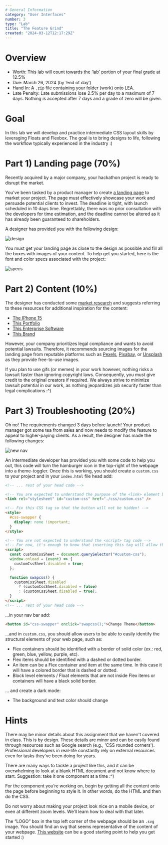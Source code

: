 ```yaml
---
# General Information
category: "User Interfaces"
number: 3
type: "Lab"
title: "The Feature Grind"
created: "2024-03-12T12:17:29Z"
---
```


# Overview

- Worth: This lab will count towards the ‘lab’ portion of your final grade at 12.5%
- Due: March 26, 2024 (by ‘end of day’)
- Hand In: A `.zip` file containing your folder (work) onto LEA.
- Late Penalty: Late submissions lose 2.5% per day to a maximum of 7 days. Nothing is accepted after 7 days and a grade of zero will be given.

# Goal

In this lab we will develop and practice intermediate CSS layout skills by leveraging Floats and Flexbox. The goal is to bring designs to life, following the workflow typically experienced in the industry :)

# Part 1) Landing page (70%)

Recently acquired by a major company, your hackathon project is ready to disrupt the market.

You've been tasked by a product manager to create [a landing page](https://www.semrush.com/blog/what-is-a-landing-page/?kw&cmp=CA_SRCH_DSA_Blog_EN&label=dsa_pagefeed&Network=g&Device=c&utm_content=676606881770&kwid=dsa-2185834088096&cmpid=18361978716&agpid=155254833518&BU=Core&extid=105177812820&adpos&gad_source=1) to market your project. The page must effectively showcase your work and persuade potential clients to invest. The deadline is tight, with launch scheduled in 10 days time. Regrettably, there was no prior consultation with the developers for time estimation, and the deadline cannot be altered as it has already been guaranteed to shareholders.

A designer has provided you with the following design:

![design](/assets/notes/W24-user-interfaces/labs/03/lab3-design.png)

You must get your landing page as close to the design as possible and fill all the boxes with images of your content. To help get you started, here is the font and color specs associated with the project:

![specs](/assets/notes/W24-user-interfaces/labs/03/lab3-specs.png)

# Part 2) Content (10%)

The designer has conducted some [market research](https://bootcamp.uxdesign.cc/market-research-a-beginners-guide-for-ux-designers-64a5afaa0cb4) and suggests referring to these resources for additional inspiration for the content:

- [The IPhone 15](https://www.apple.com/ca/iphone/?afid=p238%7CsYSSN3NtJ-dc_mtid_20925xpb40345_pcrid_674783757790_pgrid_152700520759_pexid__&cid=wwa-ca-kwgo-iphone-slid----General-)
- [This Portfolio](https://colin-moy.webflow.io/)
- [This Enterprise Software](https://www.getmaintainx.com/enterprise/)
- [This Brand](https://www.noname.ca/naturally-imperfect)

However, your company prioritizes legal compliance and wants to avoid potential lawsuits. Therefore, it recommends sourcing images for the landing page from reputable platforms such as [Pexels](https://www.pexels.com/), [Pixabay](https://pixabay.com/), or [Unsplash](https://unsplash.com/) as they provide free-to-use images.

If you plan to use gifs (or memes) in your work however, nothing risks a lawsuit faster than ignoring copyright laws. Consequently, you must give credit to the original creators if required. We always strive to minimize lawsuit potential in our work, as nothing jeopardizes job security faster than legal complications :^)

# Part 3) Troubleshooting (20%)

Oh no! The requirements changed 3 days before launch! Your product manager got some tea from sales and now needs to modify the feature to appeal to higher-paying clients. As a result, the designer has made the following changes:

![new nav](/assets/notes/W24-user-interfaces/labs/03/lab3-new-nav.png)

An intermediate developer has provided you with some code to help you out, this code will turn the hamburger icon in the top-right of the webpage into a theme-toggler. Once this is working, you should create a `custom.css` to your project and in your `index.html` file head add:

```html
<!-- ... rest of your head code -->

<!-- You are expected to understand the purpose of the <link> element below! -->
<link rel="stylesheet" id="custom-css" href="./css/custom.css" />

<!-- Fix this CSS tag so that the button will not be hidden! -->
<style>
  #css-swapper {
    display: none !important;
  }
</style>

<!-- You are not expected to understand the <script> tag code -->
<!-- For now, it's enough to know that inserting this tag will allow the button to control whether your custom css file will apply or not.-->
<script>
  const customCssSheet = document.querySelector("#custom-css");
  window.onload = (event) => {
    customCssSheet.disabled = true;
  };

  function swapcss() {
    customCssSheet.disabled
      ? (customCssSheet.disabled = false)
      : (customCssSheet.disabled = true);
  }
</script>
<!-- ... rest of your head code -->
```

...in your nav bar add:

```html
<button id="css-swapper" onclick="swapcss();">Change Theme</button>
```

...and in `custom.css`, you should allow users to be able to easily identify the structural elements of your web page, such as:

- Flex containers should be identified with a border of solid color (ex.: red, green, blue, yellow, purple, etc).
- Flex items should be identified with a dashed or dotted border.
- An item can be a Flex container and item at the same time. In this case it will have a colored border that is dashed or dotted.
- Block level elements / Float elements that are not inside Flex items or containers will have a black solid border.

... and create a dark mode:

- The background and text color should change

# Hints

There may be minor details about this assignment that we haven't covered in class. This is by design. These details are minor and can be easily found through resources such as Google search (e.g., 'CSS rounded corners'). Professional developers in real-life constantly rely on external resources even for tasks they've been doing for years.

There are many ways to tackle a project like this, and it can be overwhelming to look at a blank HTML document and not know where to start. Suggestion: take it one component at a time :^)

For the component you’re working on, begin by getting all the content onto the page before beginning to style it. In other words, do the HTML and then do the CSS.

Do not worry about making your project look nice on a mobile device, or even at different zoom levels. We’ll learn how to deal with that later.

The “LOGO” box in the top left corner of the webpage should be an `.svg` image. You should find an svg that seems representative of the content of your webpage. [This website](https://feathericons.com/) can be a good starting point to help you get started :)
